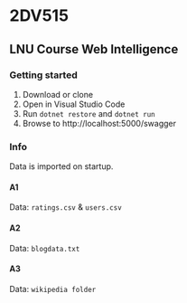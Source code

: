 # 2DV515
LNU Course Web Intelligence
---

### Getting started

1. Download or clone
2. Open in Visual Studio Code
3. Run `dotnet restore` and `dotnet run`
4. Browse to http://localhost:5000/swagger

### Info
Data is imported on startup.

#### A1
Data: `ratings.csv` & `users.csv`

#### A2
Data: `blogdata.txt`

#### A3
Data: `wikipedia folder`

